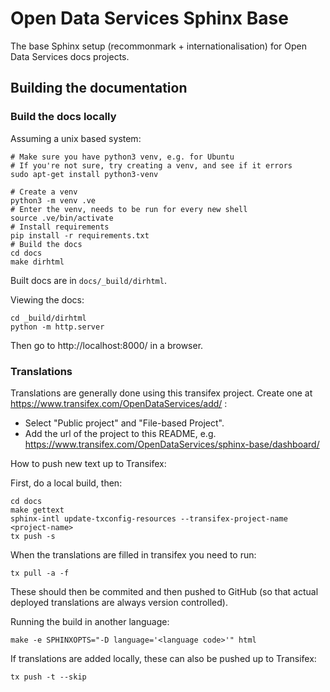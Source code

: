 # Open Data Services Sphinx Base

The base Sphinx setup (recommonmark + internationalisation) for Open Data
Services docs projects.

## Building the documentation

### Build the docs locally
  
Assuming a unix based system:

```
# Make sure you have python3 venv, e.g. for Ubuntu
# If you're not sure, try creating a venv, and see if it errors
sudo apt-get install python3-venv

# Create a venv
python3 -m venv .ve    
# Enter the venv, needs to be run for every new shell
source .ve/bin/activate
# Install requirements
pip install -r requirements.txt
# Build the docs
cd docs
make dirhtml
```

Built docs are in `docs/_build/dirhtml`.


Viewing the docs:
```
cd _build/dirhtml
python -m http.server
```

Then go to http://localhost:8000/ in a browser.

### Translations

Translations are generally done using this transifex project.
Create one at https://www.transifex.com/OpenDataServices/add/ :
* Select "Public project" and "File-based Project".
* Add the url of the project to this README, e.g. https://www.transifex.com/OpenDataServices/sphinx-base/dashboard/

How to push new text up to Transifex:

First, do a local build, then:

```
cd docs
make gettext
sphinx-intl update-txconfig-resources --transifex-project-name <project-name>
tx push -s
```

When the translations are filled in transifex you need to run:

```
tx pull -a -f
```

These should then be commited and then pushed to GitHub (so that actual
deployed translations are always version controlled).

Running the build in another language:

```
make -e SPHINXOPTS="-D language='<language code>'" html
```

If translations are added locally, these can also be pushed up to Transifex:

```
tx push -t --skip
```
